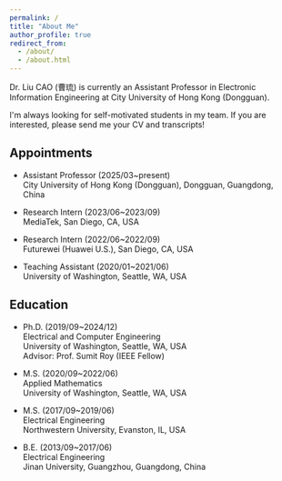 ```yaml
---
permalink: /
title: "About Me"
author_profile: true
redirect_from: 
  - /about/
  - /about.html
---
```


Dr. Liu CAO (曹琉) is currently an Assistant Professor in Electronic Information Engineering at City University of Hong Kong (Dongguan).

I'm always looking for self-motivated students in my team. If you are interested, please send me your CV and transcripts!

Appointments
--
- Assistant Professor (2025/03~present)\
City University of Hong Kong (Dongguan), Dongguan, Guangdong, China

- Research Intern (2023/06~2023/09)\
MediaTek, San Diego, CA, USA

- Research Intern (2022/06~2022/09)\
Futurewei (Huawei U.S.), San Diego, CA, USA

- Teaching Assistant (2020/01~2021/06)\
University of Washington, Seattle, WA, USA


Education
--
- Ph.D. (2019/09~2024/12)\
Electrical and Computer Engineering\
University of Washington, Seattle, WA, USA\
Advisor: Prof. Sumit Roy (IEEE Fellow)

- M.S. (2020/09~2022/06)\
Applied Mathematics\
University of Washington, Seattle, WA, USA

- M.S. (2017/09~2019/06)\
Electrical Engineering\
Northwestern University, Evanston, IL, USA

- B.E. (2013/09~2017/06)\
Electrical Engineering\
Jinan University, Guangzhou, Guangdong, China




